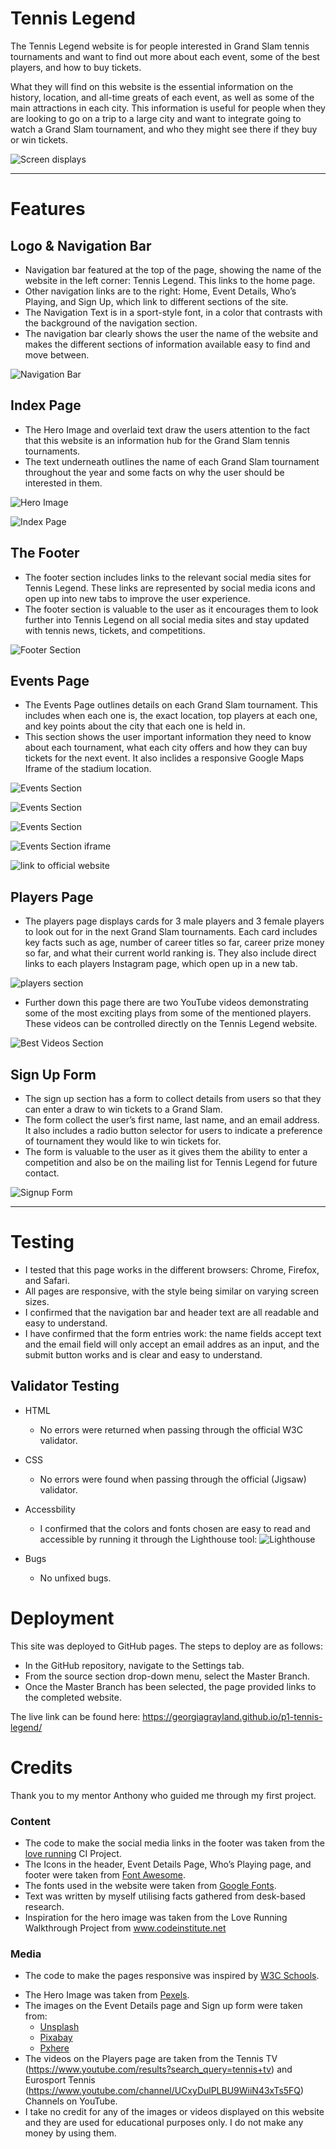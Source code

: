 # Tennis Legend

The Tennis Legend website is for people interested in Grand Slam tennis tournaments and want to find out more about each event, some of the best players, and how to buy tickets.

What they will find on this website is the essential information on the history, location, and all-time greats of each event, as well as some of the main attractions in each city. This information is useful for people when they are looking to go on a trip to a large city and want to integrate going to watch a Grand Slam tournament, and who they might see there if they buy or win tickets. 

![Screen displays](/readme-assets/tennis-legend-screens.png)

------

# Features

## Logo & Navigation Bar

* Navigation bar featured at the top of the page, showing the name of the website in the left corner: Tennis Legend. This links to the home page. 
* Other navigation links are to the right: Home, Event Details, Who’s Playing, and Sign Up, which link to different sections of the site. 
* The Navigation Text is in a sport-style font, in a color that contrasts with the background of the navigation section. 
* The navigation bar clearly shows the user the name of the website and makes the different sections of information available easy to find and move between. 

![Navigation Bar](readme-assets/tennis-legend-nav.png)

## Index Page

* The Hero Image and overlaid text draw the users attention to the fact that this website is an information hub for the Grand Slam tennis tournaments. 
* The text underneath outlines the name of each Grand Slam tournament throughout the year and some facts on why the user should be interested in them. 

![Hero Image](readme-assets/tennis-legend-hero-image.png)

![Index Page](readme-assets/tennis-legend-index.png)

## The Footer
* The footer section includes links to the relevant social media sites for Tennis Legend. These links are represented by social media icons and open up into new tabs to improve the user experience. 
* The footer section is valuable to the user as it encourages them to look further into Tennis Legend on all social media sites and stay updated with tennis news, tickets, and competitions.

![Footer Section](readme-assets/tennis-legend-footer.png)

## Events Page 
* The Events Page outlines details on each Grand Slam tournament. This includes when each one is, the exact location, top players at each one, and key points about the city that each one is held in. 
* This section shows the user important information they need to know about each tournament, what each city offers and how they can buy tickets for the next event. It also inclides a responsive Google Maps Iframe of the stadium location. 

![Events Section](readme-assets/event-p1.png)

![Events Section](readme-assets/event-p2.png)

![Events Section](readme-assets/event-p3.png)

![Events Section iframe](readme-assets/event-p4.png)

![link to official website](readme-assets/event-link.png)

## Players Page
* The players page displays cards for 3 male players and 3 female players to look out for in the next Grand Slam tournaments. Each card includes key facts such as age, number of career titles so far, career prize money so far, and what their current world ranking is. They also include direct links to each players Instagram page, which open up in a new tab. 

![players section](readme-assets/tennis-legend-player-cards.png)

* Further down this page there are two YouTube videos demonstrating some of the most exciting plays from some of the mentioned players. These videos can be controlled directly on the Tennis Legend website. 

![Best Videos Section](readme-assets/best-videos.png)

## Sign Up Form
* The sign up section has a form to collect details from users so that they can enter a draw to win tickets to a Grand Slam. 
* The form collect the user’s first name, last name, and an email address. It also includes a radio button selector for users to indicate a preference of tournament they would like to win tickets for. 
* The form is valuable to the user as it gives them the ability to enter a competition and also be on the mailing list for Tennis Legend for future contact. 

![Signup Form](readme-assets/tennis-legend-signup.png)

------

# Testing

* I tested that this page works in the different browsers: Chrome, Firefox, and Safari. 
* All pages are responsive, with the style being similar on varying screen sizes. 
* I confirmed that the navigation bar and header text are all readable and easy to understand. 
* I have confirmed that the form entries work: the name fields accept text and the email field will only accept an email addres as an input, and the submit button works and is clear and easy to understand. 

## Validator Testing

- HTML
    - No errors were returned when passing through the official W3C validator. 

- CSS
    - No errors were found when passing through the official (Jigsaw) validator. 

- Accessbility 
    - I confirmed that the colors and fonts chosen are easy to read and accessible by running it through the Lighthouse tool:
 ![Lighthouse](readme-assets/lighthouse-tennislegend.png%20.png)

- Bugs 
    - No unfixed bugs. 


# Deployment 

This site was deployed to GitHub pages. The steps to deploy are as follows:
* In the GitHub repository, navigate to the Settings tab. 
* From the source section drop-down menu, select the Master Branch. 
* Once the Master Branch has been selected, the page provided links to the completed website.

The live link can be found here: https://georgiagrayland.github.io/p1-tennis-legend/

# Credits
Thank you to my mentor Anthony who guided me through my first project.

### Content
* The code to make the social media links in the footer was taken from the [love running](https://learn.codeinstitute.net/courses/course-v1:CodeInstitute+LR101+2021_T1/courseware/) CI Project. 
* The Icons in the header, Event Details Page, Who’s Playing page, and footer were taken from [Font Awesome](https://fontawesome.com/icons).
* The fonts used in the website were taken from [Google Fonts](https://fonts.google.com/).
* Text was written by myself utilising facts gathered from desk-based research. 
* Inspiration for the hero image was taken from the Love Running Walkthrough Project from www.codeinstitute.net

### Media
* The code to make the pages responsive was inspired by [W3C Schools](https://www.w3schools.com/css/css_rwd_mediaqueries.asp).
- The Hero Image was taken from [Pexels](https://www.pexels.com/). 
- The images on the Event Details page and Sign up form were taken from:
    - [Unsplash](https://unsplash.com/)
    - [Pixabay](https://pixabay.com/)
    - [Pxhere](https://pxhere.com/)
- The videos on the Players page are taken from the Tennis TV (https://www.youtube.com/results?search_query=tennis+tv) and Eurosport Tennis (https://www.youtube.com/channel/UCxyDulPLBU9WiiN43xTs5FQ) Channels on YouTube. 
- I take no credit for any of the images or videos displayed on this website and they are used for educational purposes only. I do not make any money by using them. 








